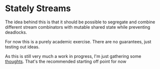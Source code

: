 # Stately Streams

The idea behind this is that it should be possible to segregate and combine different stream combinators with mutable shared state
while preventing deadlocks.

For now this is a purely academic exercise. There are no guarantees, just testing out ideas.

As this is still very much a work in progress, I'm just gathering some [thoughts](thoughts.md).
That's the recommended starting off point for now
